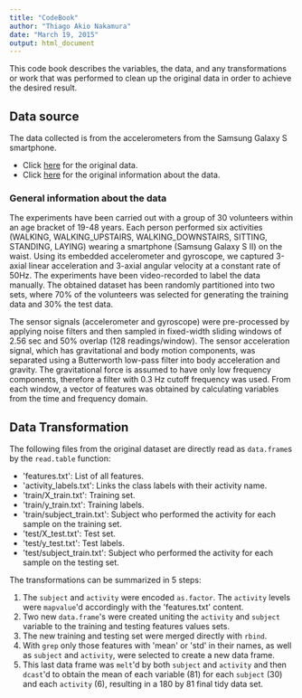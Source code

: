 ```yaml
---
title: "CodeBook"
author: "Thiago Akio Nakamura"
date: "March 19, 2015"
output: html_document
---
```


This code book describes the variables, the data, and any transformations or work that was performed to clean up the original data in order to achieve the desired result.

## Data source
The data collected is from the accelerometers from the Samsung Galaxy S smartphone.

* Click [here](https://d396qusza40orc.cloudfront.net/getdata%2Fprojectfiles%2FUCI%20HAR%20Dataset.zip) for the original data.
* Click [here](http://archive.ics.uci.edu/ml/datasets/Human+Activity+Recognition+Using+Smartphones) for the original information about the data.

### General information about the data

The experiments have been carried out with a group of 30 volunteers within an age bracket of 19-48 years. Each person performed six activities (WALKING, WALKING_UPSTAIRS, WALKING_DOWNSTAIRS, SITTING, STANDING, LAYING) wearing a smartphone (Samsung Galaxy S II) on the waist. Using its embedded accelerometer and gyroscope, we captured 3-axial linear acceleration and 3-axial angular velocity at a constant rate of 50Hz. The experiments have been video-recorded to label the data manually. The obtained dataset has been randomly partitioned into two sets, where 70% of the volunteers was selected for generating the training data and 30% the test data. 

The sensor signals (accelerometer and gyroscope) were pre-processed by applying noise filters and then sampled in fixed-width sliding windows of 2.56 sec and 50% overlap (128 readings/window). The sensor acceleration signal, which has gravitational and body motion components, was separated using a Butterworth low-pass filter into body acceleration and gravity. The gravitational force is assumed to have only low frequency components, therefore a filter with 0.3 Hz cutoff frequency was used. From each window, a vector of features was obtained by calculating variables from the time and frequency domain.

## Data Transformation

The following files from the original dataset are directly read as `data.frame`s by the `read.table` function:

* 'features.txt': List of all features.
* 'activity_labels.txt': Links the class labels with their activity name.
* 'train/X_train.txt': Training set.
* 'train/y_train.txt': Training labels.
* 'train/subject_train.txt': Subject who performed the activity for each sample on the training set.
* 'test/X_test.txt': Test set.
* 'test/y_test.txt': Test labels.
* 'test/subject_train.txt':  Subject who performed the activity for each sample on the testing set.

The transformations can be summarized in 5 steps:

1. The `subject` and `activity` were encoded `as.factor`. The `activity` levels were `mapvalue`'d accordingly with the 'features.txt' content.
2. Two new `data.frame`'s were created uniting the `activity` and `subject` variable to the training and testing features values sets.
3. The new training and testing set were merged directly with `rbind`.
4. With `grep` only those features with 'mean' or 'std' in their names, as well as `subject` and `activity`, were selected to create a new data frame.
5. This last data frame was `melt`'d by both `subject` and `activity` and then `dcast`'d to obtain the mean of each variable (81) for each `subject` (30) and each `activity` (6), resulting in a 180 by 81 final tidy data set.